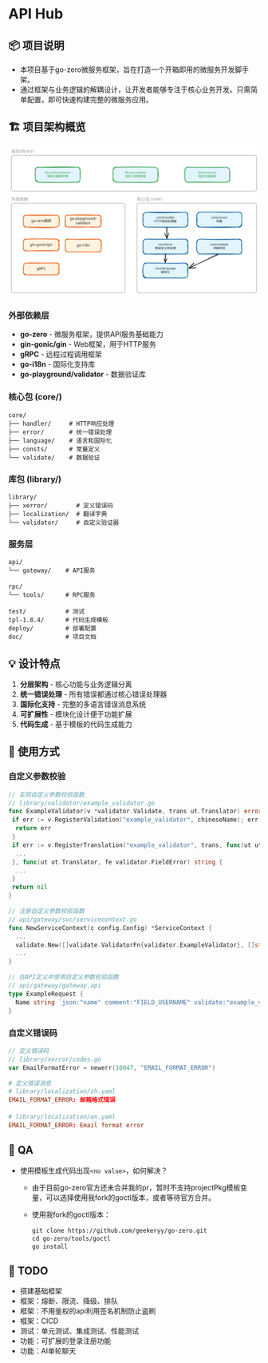 # API Hub

## 📦 项目说明

* 本项目基于go-zero微服务框架，旨在打造一个开箱即用的微服务开发脚手架。
* 通过框架与业务逻辑的解耦设计，让开发者能够专注于核心业务开发。只需简单配置，即可快速构建完整的微服务应用。

## 🏗️ 项目架构概览

![excalidraw.com](architecture.excalidraw.svg)

### 外部依赖层

* **go-zero** - 微服务框架，提供API服务基础能力
* **gin-gonic/gin** - Web框架，用于HTTP服务
* **gRPC** - 远程过程调用框架
* **go-i18n** - 国际化支持库
* **go-playground/validator** - 数据验证库

### 核心包 (core/)

```plain
core/
├── handler/     # HTTP响应处理
├── error/       # 统一错误处理
├── language/    # 语言和国际化
├── consts/      # 常量定义
└── validate/    # 数据验证
```

### 库包 (library/)

```plain
library/
├── xerror/        # 定义错误码
├── localization/  # 翻译字典
└── validator/     # 自定义验证器
```

### 服务层

```plain
api/
└── gateway/    # API服务

rpc/
└── tools/      # RPC服务

test/           # 测试
tpl-1.8.4/      # 代码生成模板
deploy/         # 部署配置
doc/            # 项目文档
```

## 💡 设计特点

1. **分层架构** - 核心功能与业务逻辑分离
2. **统一错误处理** - 所有错误都通过核心错误处理器
3. **国际化支持** - 完整的多语言错误消息系统
4. **可扩展性** - 模块化设计便于功能扩展
5. **代码生成** - 基于模板的代码生成能力

## 🚀 使用方式

### 自定义参数校验

```go
// 实现自定义参数校验函数
// library/validator/example_validator.go
func ExampleValidator(v *validator.Validate, trans ut.Translator) error {
 if err := v.RegisterValidation("example_validator", chineseName); err != nil {
  return err
 }
 if err := v.RegisterTranslation("example_validator", trans, func(ut ut.Translator) error {
  ...
 }, func(ut ut.Translator, fe validator.FieldError) string {
  ...
 }
 return nil
}
```

```go
// 注册自定义参数校验函数
// api/gateway/svc/servicecontext.go
func NewServiceContext(c config.Config) *ServiceContext {
  ...
  validate.New([]validate.ValidatorFn{validator.ExampleValidator}, []string{"zh", "en"})
  ...
}
```

```go
// 在API定义中使用自定义参数校验函数
// api/gateway/gateway.api
type ExampleRequest {
  Name string `json:"name" comment:"FIELD_USERNAME" validate:"example_validator" `
}
```

### 自定义错误码

```go
// 定义错误码
// library/xerror/codes.go
var EmailFormatError = newerr(10047, "EMAIL_FORMAT_ERROR")
```

```toml
# 定义错误消息
# library/localization/zh.yaml
EMAIL_FORMAT_ERROR: 邮箱格式错误

# library/localization/en.yaml
EMAIL_FORMAT_ERROR: Email format error
```

## 🤔 QA

* 使用模板生成代码出现`<no value>`，如何解决？
  * 由于目前go-zero官方还未合并我的pr，暂时不支持projectPkg模板变量，可以选择使用我fork的goctl版本，或者等待官方合并。
  * 使用我fork的goctl版本：

      ```shell
      git clone https://github.com/geekeryy/go-zero.git
      cd go-zero/tools/goctl
      go install
      ```

## 📝 TODO

* 搭建基础框架
* 框架：熔断、限流、降级、排队
* 框架：不用鉴权的api利用签名机制防止盗刷
* 框架：CICD
* 测试：单元测试、集成测试、性能测试
* 功能：可扩展的登录注册功能
* 功能：AI单轮聊天
